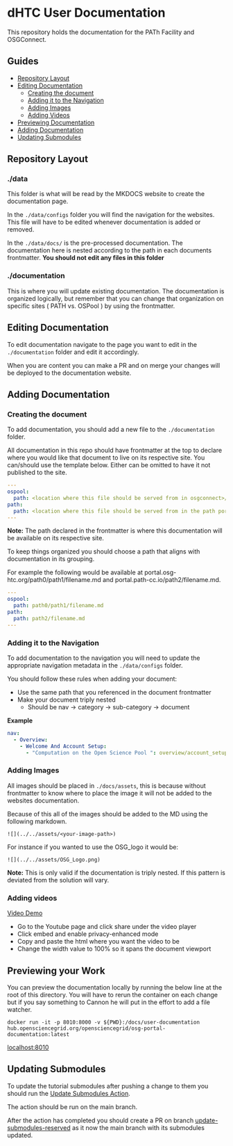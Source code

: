 # dHTC User Documentation

This repository holds the documentation for the PATh Facility and OSGConnect.

## Guides

- [Repository Layout](#repository-layout)
- [Editing Documentation](#editing-documentation)
  - [Creating the document](#creating-the-document)
  - [Adding it to the Navigation](#adding-it-to-the-navigation)
  - [Adding Images](#adding-images)
  - [Adding Videos](#adding-videos)
- [Previewing Documentation](#previewing-documentation)
- [Adding Documentation](#adding-documentation)
- [Updating Submodules](#updating-submodules)

## Repository Layout

### ./data

This folder is what will be read by the MKDOCS website to create the documentation page. 

In the ```./data/configs``` folder you will find the navigation for the websites. This file will have to be 
edited whenever documentation is added or removed. 

In the ```./data/docs/``` is the pre-processed documentation. The documentation here is nested according
to the path in each documents frontmatter. **You should not edit any files in this folder**

### ./documentation

This is where you will update existing documentation. The documentation is organized logically, but 
remember that you can change that organization on specific sites ( PATH vs. OSPool ) by using
the frontmatter. 

## Editing Documentation 

To edit documentation navigate to the page you want to edit in the ```./documentation``` folder and edit it accordingly. 

When you are content you can make a PR and on merge your changes will be deployed to the documentation website. 

## Adding Documentation

### Creating the document

To add documentation, you should add a new file to the ```./documentation``` folder. 

All documentation in this repo should have frontmatter at the top to declare where you would like that document to live on 
its respective site. You can/should use the template below. Either can be omitted to have it not published to the site. 

```yaml
---
ospool:
  path: <location where this file should be served from in osgconnect>/filename.md
path:
  path: <location where this file should be served from in the path portal>/filename.md
---
```

**Note:** The path declared in the frontmatter is where this documentation will be available on its respective site. 

To keep things organized you should choose a path that aligns with documentation in its grouping. 

For example the following would be available at portal.osg-htc.org/path0/path1/filename.md and portal.path-cc.io/path2/filename.md.

```yaml
---
ospool:
  path: path0/path1/filename.md
path:
  path: path2/filename.md
---
```

### Adding it to the Navigation

To add documentation to the navigation you will need to update the appropriate navigation metadata in the ```./data/configs``` folder.

You should follow these rules when adding your document:
  - Use the same path that you referenced in the document frontmatter
  - Make your document triply nested
    - Should be nav -> category -> sub-category -> document
    
**Example**

```yaml
nav:
  - Overview:
    - Welcome And Account Setup:
      - "Computation on the Open Science Pool ": overview/account_setup/is-it-for-you.md
```

### Adding Images

All images should be placed in ```./docs/assets```, this is because without frontmatter to know where to place the image
it will not be added to the websites documentation. 

Because of this all of the images should be added to the MD using the following markdown. 

```![](../../assets/<your-image-path>)```

For instance if you wanted to use the OSG_logo it would be:

```![](../../assets/OSG_Logo.png)```

**Note:** This is only valid if the documentation is triply nested. If this pattern is deviated from the solution will
vary. 


### Adding videos

[Video Demo](https://youtu.be/3xHFCpglNxA)

- Go to the Youtube page and click share under the video player
- Click embed and enable privacy-enhanced mode 
- Copy and paste the html where you want the video to be
- Change the width value to 100% so it spans the document viewport


## Previewing your Work

You can preview the documentation locally by running the below line at the root of this directory. You will have to 
rerun the container on each change but if you say something to Cannon he will put in the effort to add a file watcher. 

```shell
docker run -it -p 8010:8000 -v ${PWD}:/docs/user-documentation hub.opensciencegrid.org/opensciencegrid/osg-portal-documentation:latest
```

[localhost:8010](http://0.0.0.0:8010/documentation/)


## Updating Submodules

To update the tutorial submodules after pushing a change to them you should run the 
[Update Submodules Action](https://github.com/osg-htc/user-documentation/actions/workflows/update-submodules.yml).

The action should be run on the main branch. 

After the action has completed you should create a PR on branch [update-submodules-reserved](https://github.com/osg-htc/user-documentation/compare/main...update-submodules-reserved) as it now the main branch with its submodules updated.

